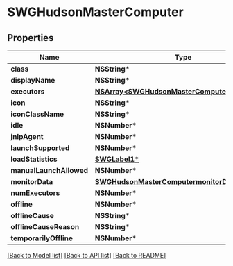 # SWGHudsonMasterComputer

## Properties
Name | Type | Description | Notes
------------ | ------------- | ------------- | -------------
**class** | **NSString*** |  | [optional] 
**displayName** | **NSString*** |  | [optional] 
**executors** | [**NSArray&lt;SWGHudsonMasterComputerexecutors&gt;***](SWGHudsonMasterComputerexecutors.md) |  | [optional] 
**icon** | **NSString*** |  | [optional] 
**iconClassName** | **NSString*** |  | [optional] 
**idle** | **NSNumber*** |  | [optional] 
**jnlpAgent** | **NSNumber*** |  | [optional] 
**launchSupported** | **NSNumber*** |  | [optional] 
**loadStatistics** | [**SWGLabel1***](SWGLabel1.md) |  | [optional] 
**manualLaunchAllowed** | **NSNumber*** |  | [optional] 
**monitorData** | [**SWGHudsonMasterComputermonitorData***](SWGHudsonMasterComputermonitorData.md) |  | [optional] 
**numExecutors** | **NSNumber*** |  | [optional] 
**offline** | **NSNumber*** |  | [optional] 
**offlineCause** | **NSString*** |  | [optional] 
**offlineCauseReason** | **NSString*** |  | [optional] 
**temporarilyOffline** | **NSNumber*** |  | [optional] 

[[Back to Model list]](../README.md#documentation-for-models) [[Back to API list]](../README.md#documentation-for-api-endpoints) [[Back to README]](../README.md)


